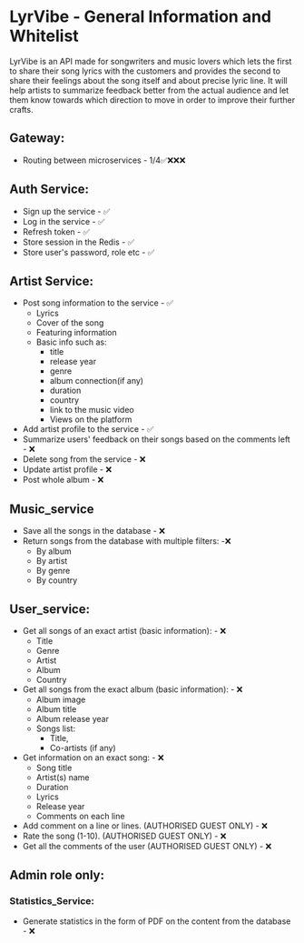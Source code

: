 # LyrVibe - General Information and Whitelist

LyrVibe is an API made for songwriters and music lovers which lets the first to share their song lyrics with the customers and provides the second to share their feelings about the song itself and about precise lyric line. It will help artists to summarize feedback better from the actual audience and let them know towards which direction to move in order to improve their further crafts.


## Gateway: 
- Routing between microservices - 1/4✅❌❌❌

## Auth Service:
- Sign up the service - ✅
- Log in the service - ✅
- Refresh token - ✅
- Store session in the Redis - ✅
- Store user's password, role etc - ✅


## Artist Service:
- Post song information to the service - ✅
    - Lyrics
    - Cover of the song
    - Featuring information
    - Basic info such as:
        - title
        - release year
        - genre
        - album connection(if any)
        - duration
        - country
        - link to the music video
        - Views on the platform
- Add artist profile to the service - ✅
- Summarize users' feedback on their songs based on the comments left - ❌
- Delete song from the service - ❌
- Update artist profile - ❌
- Post whole album - ❌

## Music_service
- Save all the songs in the database - ❌
- Return  songs from the database with multiple filters: -❌
    - By album
    - By artist
    - By genre
    - By country

## User_service:
- Get all songs of an exact artist (basic information): - ❌
    - Title
    - Genre
    - Artist
    - Album
    - Country
- Get all songs from the exact album (basic information): - ❌
    - Album image
    - Album title
    - Album release year
    - Songs list:
        - Title,
        - Co-artists (if any)
- Get information on an exact song: - ❌
    - Song title
    - Artist(s) name
    - Duration
    - Lyrics
    - Release year
    - Comments on each line
- Add comment on a line or lines. (AUTHORISED GUEST ONLY) - ❌
- Rate the song (1-10). (AUTHORISED GUEST ONLY) - ❌
- Get all the comments of the user (AUTHORISED GUEST ONLY) - ❌


## Admin role only:

### Statistics_Service:
- Generate statistics in the form of PDF on the content from the database - ❌
